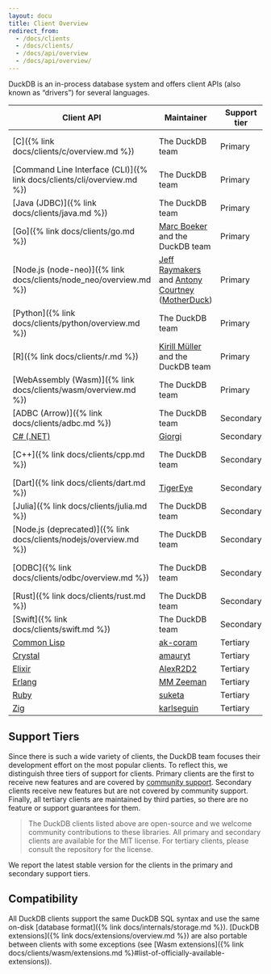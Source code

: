 ```yaml
---
layout: docu
title: Client Overview
redirect_from:
  - /docs/clients
  - /docs/clients/
  - /docs/api/overview
  - /docs/api/overview/
---
```


DuckDB is an in-process database system and offers client APIs (also known as “drivers”) for several languages.

| Client API                                                              | Maintainer                                                                                                                                       | Support tier |                                                                                                                                  Latest version |
| ----------------------------------------------------------------------- | ------------------------------------------------------------------------------------------------------------------------------------------------ | ------------ | ----------------------------------------------------------------------------------------------------------------------------------------------: |
| [C]({% link docs/clients/c/overview.md %})                              | The DuckDB team                                                                                                                                  | Primary      |                                 [{{ site.currentduckdbversion }}]({% link docs/installation/index.html %}?version=stable&environment=cplusplus) |
| [Command Line Interface (CLI)]({% link docs/clients/cli/overview.md %}) | The DuckDB team                                                                                                                                  | Primary      |                                       [{{ site.currentduckdbversion }}]({% link docs/installation/index.html %}?version=stable&environment=cli) |
| [Java (JDBC)]({% link docs/clients/java.md %})                          | The DuckDB team                                                                                                                                  | Primary      |                                                [{{ site.currentjavaversion }}](https://mvnrepository.com/artifact/org.duckdb/duckdb_jdbc/1.2.0) |
| [Go]({% link docs/clients/go.md %})                                     | [Marc Boeker](https://github.com/marcboeker) and the DuckDB team                                                                                 | Primary      |                                                    [1.1.3](https://github.com/marcboeker/go-duckdb?tab=readme-ov-file#go-sql-driver-for-duckdb) |
| [Node.js (node-neo)]({% link docs/clients/node_neo/overview.md %})      | [Jeff Raymakers](https://github.com/jraymakers) and [Antony Courtney](https://github.com/antonycourtney) ([MotherDuck](https://motherduck.com/)) | Primary      |                                                                                         [1.2.0](https://www.npmjs.com/package/@duckdb/node-api) |
| [Python]({% link docs/clients/python/overview.md %})                    | The DuckDB team                                                                                                                                  | Primary      |                                                                             [{{ site.currentduckdbversion }}](https://pypi.org/project/duckdb/) |
| [R]({% link docs/clients/r.md %})                                       | [Kirill Müller](https://github.com/krlmlr) and the DuckDB team                                                                                   | Primary      |                                                                              [1.2.0](https://cran.r-project.org/web/packages/duckdb/index.html) |
| [WebAssembly (Wasm)]({% link docs/clients/wasm/overview.md %})          | The DuckDB team                                                                                                                                  | Primary      |                                                        [1.2.0](https://github.com/duckdb/duckdb-wasm?tab=readme-ov-file#duckdb-and-duckdb-wasm) |
| [ADBC (Arrow)]({% link docs/clients/adbc.md %})                         | The DuckDB team                                                                                                                                  | Secondary    |                                                                          [{{ site.currentduckdbversion }}]({% link docs/extensions/arrow.md %}) |
| [C# (.NET)](https://duckdb.net/)                                        | [Giorgi](https://github.com/Giorgi)                                                                                                              | Secondary    | [1.2.0](https://www.nuget.org/packages?q=Tags%3A%22DuckDB%22+Author%3A%22Giorgi%22&includeComputedFrameworks=true&prerel=true&sortby=relevance) |
| [C++]({% link docs/clients/cpp.md %})                                   | The DuckDB team                                                                                                                                  | Secondary    |                                                           [1.2.0]({% link docs/installation/index.html %}?version=stable&environment=cplusplus) |
| [Dart]({% link docs/clients/dart.md %})                                 | [TigerEye](https://www.tigereye.com/)                                                                                                            | Secondary    |                                                                                                   [1.1.3](https://pub.dev/packages/dart_duckdb) |
| [Julia]({% link docs/clients/julia.md %})                               | The DuckDB team                                                                                                                                  | Secondary    |                                                                                        [1.2.0](https://juliahub.com/ui/Packages/General/DuckDB) |
| [Node.js (deprecated)]({% link docs/clients/nodejs/overview.md %})      | The DuckDB team                                                                                                                                  | Secondary    |                                                                                                   [1.2.0](https://www.npmjs.com/package/duckdb) |
| [ODBC]({% link docs/clients/odbc/overview.md %})                        | The DuckDB team                                                                                                                                  | Secondary    |                                                                [1.1.0]({% link docs/installation/index.html %}?version=stable&environment=odbc) |
| [Rust]({% link docs/clients/rust.md %})                                 | The DuckDB team                                                                                                                                  | Secondary    |                                                                                                        [1.2.0](https://crates.io/crates/duckdb) |
| [Swift]({% link docs/clients/swift.md %})                               | The DuckDB team                                                                                                                                  | Secondary    |                                                                                                [1.2.0](https://github.com/duckdb/duckdb-swift/) |
| [Common Lisp](https://github.com/ak-coram/cl-duckdb)                    | [ak-coram](https://github.com/ak-coram)                                                                                                          | Tertiary     |                                                                                                                                                 |
| [Crystal](https://github.com/amauryt/crystal-duckdb)                    | [amauryt](https://github.com/amauryt)                                                                                                            | Tertiary     |                                                                                                                                                 |
| [Elixir](https://github.com/AlexR2D2/duckdbex)                          | [AlexR2D2](https://github.com/AlexR2D2/duckdbex)                                                                                                 | Tertiary     |                                                                                                                                                 |
| [Erlang](https://github.com/mmzeeman/educkdb)                           | [MM Zeeman](https://github.com/mmzeeman)                                                                                                         | Tertiary     |                                                                                                                                                 |
| [Ruby](https://suketa.github.io/ruby-duckdb/)                           | [suketa](https://github.com/suketa)                                                                                                              | Tertiary     |                                                                                                                                                 |
| [Zig](https://github.com/karlseguin/zuckdb.zig)                         | [karlseguin](https://github.com/karlseguin)                                                                                                      | Tertiary     |                                                                                                                                                 |

## Support Tiers

Since there is such a wide variety of clients, the DuckDB team focuses their development effort on the most popular clients.
To reflect this, we distinguish three tiers of support for clients.
Primary clients are the first to receive new features and are covered by [community support](https://duckdblabs.com/community_support_policy).
Secondary clients receive new features but are not covered by community support.
Finally, all tertiary clients are maintained by third parties, so there are no feature or support guarantees for them.

> The DuckDB clients listed above are open-source and we welcome community contributions to these libraries.
> All primary and secondary clients are available for the MIT license.
> For tertiary clients, please consult the repository for the license.

We report the latest stable version for the clients in the primary and secondary support tiers.

## Compatibility

All DuckDB clients support the same DuckDB SQL syntax and use the same on-disk [database format]({% link docs/internals/storage.md %}).
[DuckDB extensions]({% link docs/extensions/overview.md %}) are also portable between clients with some exceptions (see [Wasm extensions]({% link docs/clients/wasm/extensions.md %}#list-of-officially-available-extensions)).
